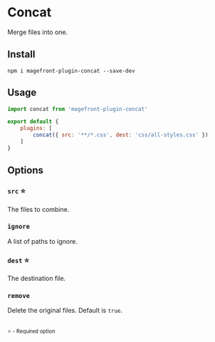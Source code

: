# Concat

Merge files into one.

## Install

    npm i magefront-plugin-concat --save-dev

## Usage

```js
import concat from 'magefront-plugin-concat'

export default {
    plugins: [
        concat({ src: '**/*.css', dest: 'css/all-styles.css' })
    ]
}
```

## Options

### `src` ⭐

The files to combine.

### `ignore`

A list of paths to ignore.

### `dest` ⭐

The destination file.

### `remove`

Delete the original files. Default is `true`.

<br>
<small>⭐ - Required option</small>
